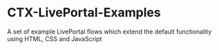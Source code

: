 # CTX-LivePortal-Examples
A set of example LivePortal flows which extend the default functionality using HTML, CSS and JavaScript
